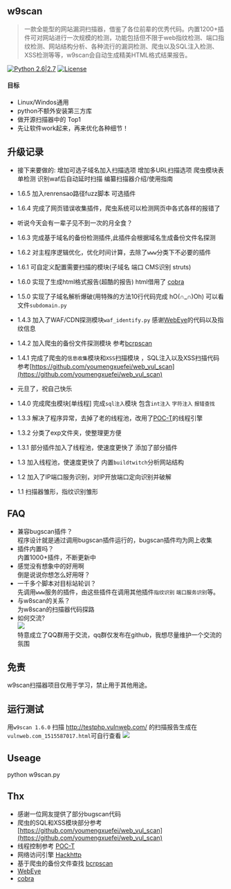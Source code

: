 ## w9scan
> 一款全能型的网站漏洞扫描器，借鉴了各位前辈的优秀代码。内置1200+插件可对网站进行一次规模的检测，功能包括但不限于web指纹检测、端口指纹检测、网站结构分析、各种流行的漏洞检测、爬虫以及SQL注入检测、XSS检测等等，w9scan会自动生成精美HTML格式结果报告。  

[![Python 2.6|2.7](https://img.shields.io/badge/python-2.6|2.7-yellow.svg)](https://www.python.org/)  [![License](https://img.shields.io/badge/license-GPLv2-red.svg)](https://github.com/boy-hack/w9scan/blob/master/GPL-2.0)

#### 目标
- Linux/Windos通用
- python不额外安装第三方库
- 做开源扫描器中的 Top1
- 先让软件work起来，再来优化各种细节！

## 升级记录
- 接下来要做的: 增加可选子域名加入扫描选项 增加多URL扫描选项 爬虫模块表单检测 识别waf后自动延时扫描 编纂扫描器介绍/使用指南

- 1.6.5 加入renrensao路径fuzz脚本 可选插件
- 1.6.4 完成了网页错误收集插件，爬虫系统可以检测网页中各式各样的报错了
- 听说今天会有一辈子见不到一次的月全食？
- 1.6.3 完成基于域名的备份检测插件,此插件会根据域名生成备份文件名探测
- 1.6.2 对主程序逻辑优化，优化时间计算，去除了`www`分类下不必要的插件
- 1.6.1 可自定义配置需要扫描的模块(子域名 端口 CMS识别 struts)
- 1.6.0 实现了生成html格式报告(超酷的报告) html借用了 [cobra](https://github.com/wufeifei/cobra)
- 1.5.0 实现了子域名解析爆破(用特殊的方法10行代码完成 hO(∩_∩)Oh) 可以看文件`subdomain.py`
- 1.4.3 加入了WAF/CDN探测模块`waf_identify.py` 感谢[WebEye](https://github.com/zerokeeper/WebEye/)的代码以及指纹信息
- 1.4.2 加入爬虫的备份文件探测模块 参考[bcrpscan](https://github.com/secfree/bcrpscan)
- 1.4.1 完成了爬虫的`信息收集`模块和`XSS`扫描模块 ，SQL注入以及XSS扫描代码参考[https://github.com/youmengxuefei/web_vul_scan](https://github.com/youmengxuefei/web_vul_scan)
- 元旦了，祝自己快乐
- 1.4.0 完成爬虫模块[单线程] 完成`sql注入`模块 包含`int注入` `字符注入` `报错查找`
- 1.3.3 解决了程序异常，去掉了老的线程池，改用了[POC-T](https://github.com/Xyntax/POC-T/blob/2.0/lib/controller/engine.py)的线程引擎
- 1.3.2 分类了exp文件夹，使整理更方便
- 1.3.1 部分插件加入了线程池，使速度更快了 添加了部分插件
- 1.3 加入线程池，使速度更快了  内置`buildtwitch`分析网站结构
- 1.2 加入了IP端口服务识别，对IP开放端口定向识别并破解
- 1.1 扫描器雏形，指纹识别雏形

## FAQ
- 兼容bugscan插件？  
    程序设计就是通过调用bugscan插件运行的，bugscan插件均为网上收集
- 插件内置吗？  
    内置1000+插件，不断更新中
- 感觉没有想象中的好用啊  
    倒是说说你想怎么好用呀？
- 一千多个脚本对目标站轮训？  
    先调用`www`服务的插件，由这些插件在调用其他插件`指纹识别` `端口服务识别`等。
- 与w8scan的关系？  
    为w8scan的扫描器代码探路
- 如何交流?  
    ![](https://github.com/boy-hack/w9scan/blob/master/images/qqgroup.png)  
    特意成立了QQ群用于交流，qq群仅发布在github，我想尽量维护一个交流的氛围

## 免责
w9scan扫描器项目仅用于学习，禁止用于其他用途。

## 运行测试

用`w9scan 1.6.0` 扫描 http://testphp.vulnweb.com/ 的扫描报告生成在`vulnweb.com_1515587017.html`可自行查看
![](https://github.com/boy-hack/w9scan/blob/master/images/report.png)


## Useage
python w9scan.py

## Thx
- 感谢一位网友提供了部分bugscan代码
- 爬虫的SQL和XSS模块部分参考 [https://github.com/youmengxuefei/web_vul_scan](https://github.com/youmengxuefei/web_vul_scan)
- 线程控制参考 [POC-T](https://github.com/Xyntax/POC-T/blob/2.0/lib/controller/engine.py)
- 网络访问引擎 [Hackhttp](https://github.com/BugScanTeam/hackhttp/)
- 基于爬虫的备份文件查找 [bcrpscan](https://github.com/secfree/bcrpscan)
- [WebEye](https://github.com/zerokeeper/WebEye/)
- [cobra](https://github.com/wufeifei/cobra)